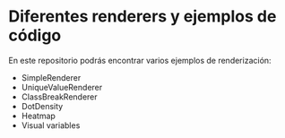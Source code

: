 # Diferentes renderers y ejemplos de código
En este repositorio podrás encontrar varios ejemplos de renderización: 
- SimpleRenderer
- UniqueValueRenderer
- ClassBreakRenderer
- DotDensity
- Heatmap
- Visual variables
